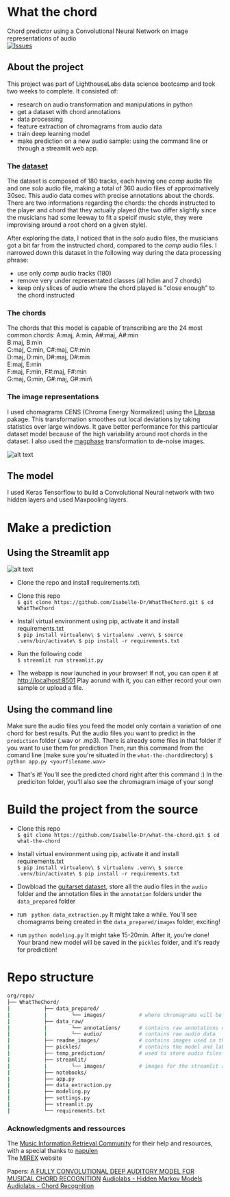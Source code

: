 # What the chord
Chord predictor using a Convolutional Neural Network on image representations of audio\
[![Issues](https://img.shields.io/badge/contributions-welcome-brightgreen.svg?style=flat)](https://github.com/Isabelle-Dr/WhatTheChord/issues)

## About the project
This project was part of LighthouseLabs data science bootcamp and took two weeks to complete. It consisted of:
- research on audio transformation and manipulations in python
- get a dataset with chord annotations
- data processing
- feature extraction of chromagrams from audio data
- train deep learning model
- make prediction on a new audio sample: using the command line or through a streamlit web app.

### The [dataset](https://zenodo.org/record/1492449#.X8QhCGhKhPY)
The dataset is composed of 180 tracks, each having one *comp* audio file and one *solo* audio file, making a total of 360 audio files of approximatively 30sec.
This audio data comes with precise annotations about the chords. 
There are two informations regarding the chords: the chords instructed to the player and chord that they actually played (the two differ slightly since the musicians had some leeway to fit a speicif music style, they were improvising around a root chord on a given style). 

After exploring the data, I noticed that in the *solo* audio files, the musicians got a bit far from the instructed chord, compared to the *comp* audio files. 
I narrowed down this dataset in the following way during the data processing phrase:
- use only *comp* audio tracks (180)
- remove very under representated classes (all hdim and 7 chords)
- keep only slices of audio where the chord played is "close enough" to the chord instructed

### The chords
The chords that this model is capable of transcribing are the 24 most common chords:
A:maj, A:min, A#:maj, A#:min\
B:maj, B:min\
C:maj, C:min, C#:maj, C#:min\
D:maj, D:min, D#:maj, D#:min\
E:maj, E:min\
F:maj, F:min, F#:maj, F#:min\
G:maj, G:min, G#:maj, G#:min\

### The image representations
I used chomagrams CENS (Chroma Energy Normalized) using the [Librosa](https://librosa.org/doc/latest/index.html) pakage. This transformation smoothes out local deviations by taking statistics over large windows. It gave better performance for this particular dataset model because of the high variability around root chords in the dataset. 
I also used the [magphase](https://librosa.org/doc/0.8.0/generated/librosa.magphase.html) transformation to de-noise images.

![alt text](https://github.com/Isabelle-Dr/WhatTheChord/blob/main/readme_images/chromagrams.png?raw=true)

## The model
 I used Keras Tensorflow to build a Convolutional Neural network with two hidden layers and used Maxpooling layers.
 
# Make a prediction

## Using the Streamlit app

![alt text](https://github.com/Isabelle-Dr/WhatTheChord/blob/main/readme_images/streamlit_app.gif?raw=true)
- Clone the repo and install requirements.txt\

- Clone this repo\
``
$ git clone https://github.com/Isabelle-Dr/WhatTheChord.git
$ cd WhatTheChord
``
- Install virtual environment using pip, activate it and install requirements.txt\
``
$ pip install virtualenv\
$ virtualenv .venv\
$ source .venv/bin/activate\
$ pip install -r requirements.txt
``
- Run the following code\
``
$ streamlit run streamlit.py
``
- The webapp is now launched in your browser! If not, you can open it at [http://localhost:8501](http://localhost:8501)
Play aorund with it, you can either record your own sample or upload a file.

## Using the command line
Make sure the audio files you feed the model only contain a variation of one chord for best results.
Put the audio files you want to predict in the `prediction` folder (.wav or .mp3). There is already some files in that folder if you want to use them for prediction
Then, run this command from the comand line (make sure you're situated in the `what-the-chord`directory)
``
$ python app.py <yourfilename.wav>
``
- That's it! You'll see the predicted chord right after this command :) In the prediciton folder, you'll also see the chromagram image of your song!

# Build the project from the source
- Clone this repo\
``
$ git clone https://github.com/Isabelle-Dr/what-the-chord.git
$ cd what-the-chord
``
- Install virtual environment using pip, activate it and install requirements.txt\
``
$ pip install virtualenv\
$ virtualenv .venv\
$ source .venv/bin/activate\
$ pip install -r requirements.txt
``

- Dowbload the [guitarset dataset](https://zenodo.org/record/1492449#.X8QhCGhKhPY), store all the audio files in the `audio` folder and the annotation files in the `annotation` folders under the `data_prepared` folder
- run ` python data_extraction.py`
It might take a while. You'll see chomagrams being created in the `data_prepared/images` folder, exciting!
- run `python modeling.py`
It might take 15-20min. After it, you're done! Your brand new model will be saved in the `pickles` folder, and it's ready for prediction!


# Repo structure
```bash
org/repo/
├── WhatTheChord/
|           ├── data_prepared/
|           |        └── images/           # where chromagrams will be stored when running data_extraction.py
|           ├── data_raw/          
|           |        └── annotations/      # contains raw annotations data
|           |        └── audio/            # contains raw audio data
|           ├── readme_images/             # contains images used in the readme
|           ├── pickles/                   # contains the model and label encoder files
|           ├── temp_prediction/           # used to store audio files used for predictions from the command line
|           ├── streamlit/                 
|           |        └── images/           # images for the streamlit app background and the chromagram image
|           ├── notebooks/
|           ├── app.py
|           ├── data_extraction.py
|           ├── modeling.py
|           ├── settings.py
|           ├── streamlit.py
|           └── requirements.txt
```

### Acknowledgments and ressources

The [Music Information Retrieval Community](https://musicinformationretrieval.com/) for their help and resources, with a special thanks to [napulen](https://github.com/napulen)\
The [MIREX](https://www.music-ir.org/mirex/wiki/2017:Audio_Chord_Estimation_Results) website

Papers:
[A FULLY CONVOLUTIONAL DEEP AUDITORY MODEL FOR MUSICAL CHORD
RECOGNITION](http://www.cp.jku.at/research/papers/Korzeniowski_MLSP_2016.pdf)
[Audiolabs - Hidden Markov Models](https://www.audiolabs-erlangen.de/resources/MIR/FMP/C5/C5S3_HiddenMarkovModel.html)
[Audiolabs - Chord Recognition](https://www.audiolabs-erlangen.de/resources/MIR/FMP/C5/C5S2_ChordRec_Templates.html)

